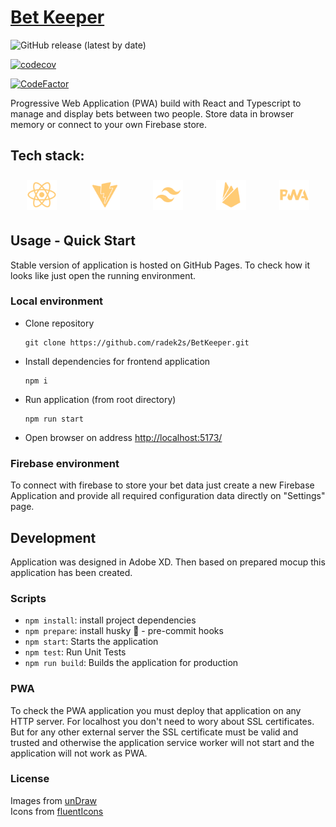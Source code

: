 # [Bet Keeper](https://radek2s.github.io/BetKeeper/)

![GitHub release (latest by date)](https://img.shields.io/github/v/release/radek2s/BetKeeper?style=for-the-badge)

[![codecov](https://codecov.io/gh/radek2s/BetKeeper/graph/badge.svg?token=VVZYBJRPUU)](https://codecov.io/gh/radek2s/BetKeeper)

[![CodeFactor](https://www.codefactor.io/repository/github/radek2s/betkeeper/badge)](https://www.codefactor.io/repository/github/radek2s/betkeeper)

Progressive Web Application (PWA) build with React and Typescript to manage and display
bets between two people. Store data in browser memory or connect to your own Firebase
store.

## Tech stack:

<div style="height:64px;display:flex;justify-content:space-around; align-items:center; margin:16px 0;">
    <img src='./docs/logo_react.svg' alt="React" height="48px"/>
    <img src='./docs/logo_vite.svg' alt="Vite" height="48px"/>
    <img src='./docs/logo_tailwind.svg' alt="Tailwind" height="48px"/>
    <img src='./docs/logo_firebase.svg' alt="Firebase" height="48px"/>
    <img src='./docs/logo_pwa.svg' alt="Progressive Web Application" height="48px"/>
</div>

## Usage - Quick Start

Stable version of application is hosted on GitHub Pages. To check how it looks like just
open the running environment.

### Local environment

- Clone repository
  ```
  git clone https://github.com/radek2s/BetKeeper.git
  ```
- Install dependencies for frontend application
  ```
  npm i
  ```
- Run application (from root directory)
  ```
  npm run start
  ```
- Open browser on address [http://localhost:5173/](http://localhost:5173/)

### Firebase environment

To connect with firebase to store your bet data just create a new Firebase Application and
provide all required configuration data directly on "Settings" page.

## Development

Application was designed in Adobe XD. Then based on prepared mocup this application has
been created.

### Scripts

- `npm install`: install project dependencies
- `npm prepare`: install husky 🐶 - pre-commit hooks
- `npm start`: Starts the application
- `npm test`: Run Unit Tests
- `npm run build`: Builds the application for production

### PWA

To check the PWA application you must deploy that application on any HTTP server. For
localhost you don't need to wory about SSL certificates. But for any other external server
the SSL certificate must be valid and trusted and otherwise the application service worker
will not start and the application will not work as PWA.

### License

Images from [unDraw](https://undraw.co/)  
Icons from [fluentIcons](https://fluenticons.co/)
